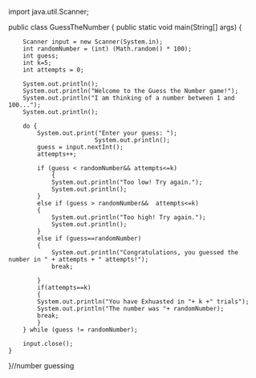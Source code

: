import java.util.Scanner;

public class GuessTheNumber {
    public static void main(String[] args) {
		
        Scanner input = new Scanner(System.in);
        int randomNumber = (int) (Math.random() * 100);
        int guess;
		int k=5;
        int attempts = 0;
		
        System.out.println();
        System.out.println("Welcome to the Guess the Number game!");
        System.out.println("I am thinking of a number between 1 and 100...");
		System.out.println();
        
        do {
            System.out.print("Enter your guess: ");
							System.out.println();
            guess = input.nextInt();
            attempts++;
            
            if (guess < randomNumber&& attempts<=k)
				{
                System.out.println("Too low! Try again.");
				System.out.println();
            } 
			else if (guess > randomNumber&&  attempts<=k) 
			{
                System.out.println("Too high! Try again.");
				System.out.println();
            } 
			else if (guess==randomNumber)
			{
                System.out.println("Congratulations, you guessed the number in " + attempts + " attempts!");
				break;
				
            }
			if(attempts==k)
			{
            System.out.println("You have Exhuasted in "+ k +" trials");
            System.out.println("The number was "+ randomNumber);
			break;
            }
        } while (guess != randomNumber);
        
        input.close();
    }
}//number guessing
